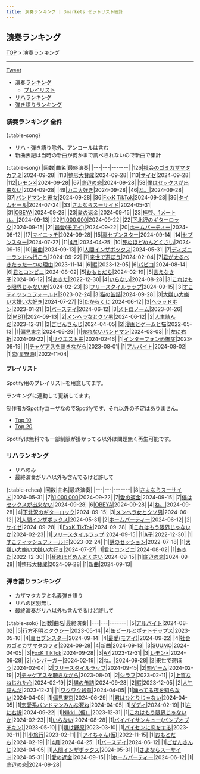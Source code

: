 ```yaml
---
title: 演奏ランキング | 3markets セットリスト統計
---
```

## 演奏ランキング


[TOP](/setlist/) > 演奏ランキング

___

 <a href="https://twitter.com/share?ref_src=twsrc%5Etfw" data-text="3markets[ ]セットリスト > 演奏ランキング" class="twitter-share-button" data-via="3markets" data-hashtags="3markets" data-related="3markets" data-show-count="false">Tweet</a>

* [演奏ランキング](#演奏ランキング)
    * [プレイリスト](#プレイリスト)
* [リハランキング](#リハランキング)
* [弾き語りランキング](#弾き語りランキング)


### 演奏ランキング 全件

{:.table-song}

* リハ・弾き語り除外、アンコールは含む
* 新曲表記は当時の新曲が何かまで調べきれないので新曲で集計

{:.table-song}
|回数|曲名|最終演奏|
|---|---|-------|
|126|[社会のゴミカザマタカフミ](song002.html)|2024-09-28|
|113|[整形大賛成](song005.html)|2024-09-28|
|113|[サイゼ](song004.html)|2024-09-28|
|112|[レモン×](song003.html)|2024-09-28|
|67|[底辺の恋](song008.html)|2024-09-28|
|58|[僕はセックスが出来ない](song006.html)|2024-09-28|
|49|[カニ大好き](song079.html)|2024-09-28|
|46|[ね。](song076.html)|2024-09-28|
|37|[バンドマンと彼女](song009.html)|2024-09-28|
|36|[FxxK TikTok](song082.html)|2024-09-28|
|36|[タイムセール](song007.html)|2024-07-24|
|33|[さよならスーサイド](song013.html)|2024-05-31|
|31|[OBEYA](song021.html)|2024-09-28|
|23|[愛の返金](song012.html)|2024-09-15|
|23|[拝啓、1メートル。](song010.html)|2024-09-13|
|22|[\1,000,000](song022.html)|2024-09-22|
|22|[下北沢のギターロック](song015.html)|2024-09-15|
|21|[最愛(モアイ)](song014.html)|2024-09-22|
|20|[ホームパーティー](song011.html)|2024-06-12|
|17|[マイニッチ](song046.html)|2024-09-28|
|15|[裏セブンスター](song017.html)|2024-09-14|
|14|[セブンスター](song020.html)|2024-07-27|
|11|[4月](song029.html)|2024-04-25|
|10|[死ぬほどめんどくさい](song018.html)|2024-09-15|
|10|[新曲](song001.html)|2024-09-13|
|9|[人間インザボックス](song016.html)|2024-05-31|
|7|[ディズニーランドへ行こう](song095.html)|2024-09-22|
|7|[来世で遊ぼう](song075.html)|2024-02-04|
|7|[君が太るべきたった一つの理由](song034.html)|2023-11-14|
|6|[暇](song040.html)|2023-12-05|
|6|[パピコ](song036.html)|2024-08-14|
|6|[君とコンビニ](song024.html)|2024-08-02|
|5|[おもとだち](song033.html)|2024-02-19|
|5|[言えなき子](song027.html)|2024-06-12|
|5|[あきた](song019.html)|2022-12-30|
|4|[いらない](song078.html)|2024-08-28|
|3|[これはもう限界じゃないか](song081.html)|2024-02-23|
|3|[フリースタイルラップ](song074.html)|2024-09-15|
|3|[すこティッシュフォールド](song045.html)|2023-02-24|
|3|[猫の缶詰](song041.html)|2024-09-28|
|3|[大嫌い大嫌い大嫌い大好き](song035.html)|2024-07-27|
|3|[たからくじ](song032.html)|2024-06-12|
|3|[ヘッッドホン](song030.html)|2023-01-21|
|3|[バースデイ](song028.html)|2024-06-12|
|3|[メトロノーム](song025.html)|2023-01-26|
|2|[MBTI](song096.html)|2024-09-13|
|2|[メンヘラ女とクソ男](song072.html)|2024-06-12|
|2|[人生詰んだ](song031.html)|2023-12-31|
|2|[ごぜんさんじ](song026.html)|2024-04-05|
|2|[漫画とゲームと猫](song023.html)|2022-05-13|
|1|[偏見東京](song092.html)|2024-06-29|
|1|[売れないバンドマン](song089.html)|2024-03-03|
|1|[左に右折](song087.html)|2024-09-22|
|1|[リクエスト曲](song086.html)|2024-02-16|
|1|[インターフォン恐怖症](song080.html)|2023-08-19|
|1|[チャゲアスを聴きながら](song070.html)|2023-08-01|
|1|[アルバイト](song042.html)|2024-08-02|
|1|[恋(星野源)](song037.html)|2022-11-04|


#### プレイリスト

Spotify用のプレイリストを用意してます。

ランキングに連動して更新してます。

制作者がSpotifyユーザなのでSpotifyです、それ以外の予定はありません。

* [Top 10](https://open.spotify.com/playlist/2k4rxGfOCIWZhr0lHnA0Yf)
* [Top 20](https://open.spotify.com/playlist/00msjQPDjFaoAm6IIEM2ka)

Spotifyは無料でも一部制限が掛かってる以外は問題無く再生可能です。

### リハランキング

* リハのみ
* 最終演奏がリハ以外も含んでるけど許して


{:.table-rehea}
|回数|曲名|最終演奏|
|---|---|-------|
|8|[さよならスーサイド](song013.html)|2024-05-31|
|7|[\1,000,000](song022.html)|2024-09-22|
|7|[愛の返金](song012.html)|2024-09-15|
|7|[僕はセックスが出来ない](song006.html)|2024-09-28|
|6|[OBEYA](song021.html)|2024-09-28|
|4|[ね。](song076.html)|2024-09-28|
|4|[下北沢のギターロック](song015.html)|2024-09-15|
|3|[メンヘラ女とクソ男](song072.html)|2024-06-12|
|2|[人間インザボックス](song016.html)|2024-05-31|
|2|[ホームパーティー](song011.html)|2024-06-12|
|2|[サイゼ](song004.html)|2024-09-28|
|1|[FxxK TikTok](song082.html)|2024-09-28|
|1|[これはもう限界じゃないか](song081.html)|2024-02-23|
|1|[フリースタイルラップ](song074.html)|2024-09-15|
|1|[A子](song047.html)|2022-12-30|
|1|[すこティッシュフォールド](song045.html)|2023-02-24|
|1|[謎のセッション](song038.html)|2022-07-18|
|1|[大嫌い大嫌い大嫌い大好き](song035.html)|2024-07-27|
|1|[君とコンビニ](song024.html)|2024-08-02|
|1|[あきた](song019.html)|2022-12-30|
|1|[死ぬほどめんどくさい](song018.html)|2024-09-15|
|1|[底辺の恋](song008.html)|2024-09-28|
|1|[整形大賛成](song005.html)|2024-09-28|
|1|[新曲](song001.html)|2024-09-13|


### 弾き語りランキング

* カザマタカフミ名義弾き語り
* リハの区別無し
* 最終演奏がリハ以外も含んでるけど許して


{:.table-solo}
|回数|曲名|最終演奏|
|---|---|-------|
|5|[アルバイト](song042.html)|2024-08-02|
|5|[行方不明とタクシー](song039.html)|2023-05-14|
|4|[缶ビールとポテトチップス](song043.html)|2023-05-10|
|4|[裏セブンスター](song017.html)|2024-09-14|
|4|[最愛(モアイ)](song014.html)|2024-09-22|
|4|[社会のゴミカザマタカフミ](song002.html)|2024-09-28|
|4|[新曲](song001.html)|2024-09-13|
|3|[SUUMO](song083.html)|2024-04-05|
|3|[FxxK TikTok](song082.html)|2024-09-28|
|3|[A7](song073.html)|2023-12-31|
|3|[レモン×](song003.html)|2024-09-28|
|2|[ハンバーガー](song084.html)|2024-02-19|
|2|[ね。](song076.html)|2024-09-28|
|2|[来世で遊ぼう](song075.html)|2024-02-04|
|2|[フリースタイルラップ](song074.html)|2024-09-15|
|2|[罰ゲーム](song071.html)|2024-02-19|
|2|[チャゲアスを聴きながら](song070.html)|2023-08-01|
|2|[シラフ](song050.html)|2023-02-11|
|2|[上質なねじれた心](song048.html)|2024-02-19|
|2|[猫の缶詰](song041.html)|2024-09-28|
|2|[暇](song040.html)|2023-12-05|
|2|[人生詰んだ](song031.html)|2023-12-31|
|1|[ワクワク殺意](song094.html)|2024-04-05|
|1|[踊ってる夜を知らない](song093.html)|2024-04-05|
|1|[偏見東京](song092.html)|2024-06-29|
|1|[君はひとりじゃない](song091.html)|2024-04-05|
|1|[恋愛系バンドマンみんな死ね](song090.html)|2024-04-05|
|1|[ダディ](song088.html)|2024-02-19|
|1|[左に右折](song087.html)|2024-09-22|
|1|[Nikki（仮）](song085.html)|2023-12-31|
|1|[これはもう限界じゃないか](song081.html)|2024-02-23|
|1|[いらない](song078.html)|2024-08-28|
|1|[バイバイサンキュー(バンプオブチキン)](song077.html)|2023-05-10|
|1|[焼け野原](song069.html)|2023-03-10|
|1|[パイセンに恋をする](song051.html)|2023-02-11|
|1|[小旅行](song049.html)|2023-02-11|
|1|[アイちゃん(仮)](song044.html)|2022-11-15|
|1|[おもとだち](song033.html)|2024-02-19|
|1|[4月](song029.html)|2024-04-25|
|1|[バースデイ](song028.html)|2024-06-12|
|1|[ごぜんさんじ](song026.html)|2024-04-05|
|1|[人間インザボックス](song016.html)|2024-05-31|
|1|[さよならスーサイド](song013.html)|2024-05-31|
|1|[愛の返金](song012.html)|2024-09-15|
|1|[ホームパーティー](song011.html)|2024-06-12|
|1|[底辺の恋](song008.html)|2024-09-28|


<script src="https://cdnjs.cloudflare.com/ajax/libs/jquery/3.6.1/jquery.min.js" integrity="sha512-aVKKRRi/Q/YV+4mjoKBsE4x3H+BkegoM/em46NNlCqNTmUYADjBbeNefNxYV7giUp0VxICtqdrbqU7iVaeZNXA==" crossorigin="anonymous" referrerpolicy="no-referrer"></script>
<script src="https://cdnjs.cloudflare.com/ajax/libs/jquery.tablesorter/2.31.3/js/jquery.tablesorter.min.js" integrity="sha512-qzgd5cYSZcosqpzpn7zF2ZId8f/8CHmFKZ8j7mU4OUXTNRd5g+ZHBPsgKEwoqxCtdQvExE5LprwwPAgoicguNg==" crossorigin="anonymous" referrerpolicy="no-referrer"></script>
<link rel="stylesheet" href="https://cdnjs.cloudflare.com/ajax/libs/jquery.tablesorter/2.31.3/css/theme.default.min.css" integrity="sha512-wghhOJkjQX0Lh3NSWvNKeZ0ZpNn+SPVXX1Qyc9OCaogADktxrBiBdKGDoqVUOyhStvMBmJQ8ZdMHiR3wuEq8+w==" crossorigin="anonymous" referrerpolicy="no-referrer" />
<script>
$(function() {
    $(".table-song").tablesorter();
    $(".table-rehea").tablesorter();
    $(".table-solo").tablesorter();
});
</script>

<script async src="https://platform.twitter.com/widgets.js" charset="utf-8"></script>